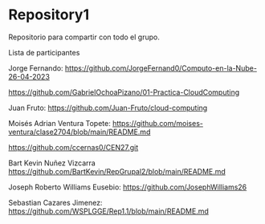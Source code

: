 # Repository1
Repositorio para compartir con todo el grupo.


Lista de participantes


Jorge Fernando: https://github.com/JorgeFernand0/Computo-en-la-Nube-26-04-2023

https://github.com/GabrielOchoaPizano/01-Practica-CloudComputing

Juan Fruto: https://github.com/Juan-Fruto/cloud-computing

Moisés Adrian Ventura Topete: https://github.com/moises-ventura/clase2704/blob/main/README.md


https://github.com/ccernas0/CEN27.git





Bart Kevin Nuñez Vizcarra https://github.com/BartKevin/RepGrupal2/blob/main/README.md



Joseph Roberto Williams Eusebio: https://github.com/JosephWilliams26

Sebastian Cazares Jimenez: https://github.com/WSPLGGE/Rep1.1/blob/main/README.md
